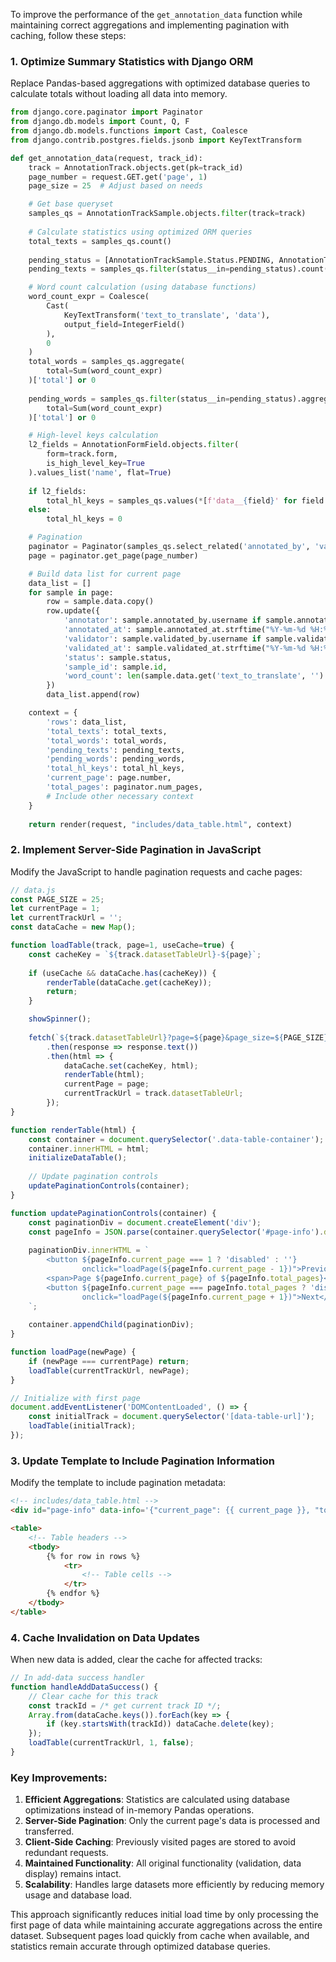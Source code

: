 To improve the performance of the `get_annotation_data` function while maintaining correct aggregations and implementing pagination with caching, follow these steps:

### 1. Optimize Summary Statistics with Django ORM
Replace Pandas-based aggregations with optimized database queries to calculate totals without loading all data into memory.

```python
from django.core.paginator import Paginator
from django.db.models import Count, Q, F
from django.db.models.functions import Cast, Coalesce
from django.contrib.postgres.fields.jsonb import KeyTextTransform

def get_annotation_data(request, track_id):
    track = AnnotationTrack.objects.get(pk=track_id)
    page_number = request.GET.get('page', 1)
    page_size = 25  # Adjust based on needs

    # Get base queryset
    samples_qs = AnnotationTrackSample.objects.filter(track=track)
    
    # Calculate statistics using optimized ORM queries
    total_texts = samples_qs.count()
    
    pending_status = [AnnotationTrackSample.Status.PENDING, AnnotationTrackSample.Status.LOADED]
    pending_texts = samples_qs.filter(status__in=pending_status).count()

    # Word count calculation (using database functions)
    word_count_expr = Coalesce(
        Cast(
            KeyTextTransform('text_to_translate', 'data'), 
            output_field=IntegerField()
        ), 
        0
    )
    total_words = samples_qs.aggregate(
        total=Sum(word_count_expr)
    )['total'] or 0
    
    pending_words = samples_qs.filter(status__in=pending_status).aggregate(
        total=Sum(word_count_expr)
    )['total'] or 0

    # High-level keys calculation
    l2_fields = AnnotationFormField.objects.filter(
        form=track.form, 
        is_high_level_key=True
    ).values_list('name', flat=True)
    
    if l2_fields:
        total_hl_keys = samples_qs.values(*[f'data__{field}' for field in l2_fields]).distinct().count()
    else:
        total_hl_keys = 0

    # Pagination
    paginator = Paginator(samples_qs.select_related('annotated_by', 'validated_by'), page_size)
    page = paginator.get_page(page_number)

    # Build data list for current page
    data_list = []
    for sample in page:
        row = sample.data.copy()
        row.update({
            'annotator': sample.annotated_by.username if sample.annotated_by else '',
            'annotated_at': sample.annotated_at.strftime("%Y-%m-%d %H:%M:%S") if sample.annotated_at else '',
            'validator': sample.validated_by.username if sample.validated_by else '',
            'validated_at': sample.validated_at.strftime("%Y-%m-%d %H:%M:%S") if sample.validated_at else '',
            'status': sample.status,
            'sample_id': sample.id,
            'word_count': len(sample.data.get('text_to_translate', '').split())
        })
        data_list.append(row)

    context = {
        'rows': data_list,
        'total_texts': total_texts,
        'total_words': total_words,
        'pending_texts': pending_texts,
        'pending_words': pending_words,
        'total_hl_keys': total_hl_keys,
        'current_page': page.number,
        'total_pages': paginator.num_pages,
        # Include other necessary context
    }
    
    return render(request, "includes/data_table.html", context)
```

### 2. Implement Server-Side Pagination in JavaScript
Modify the JavaScript to handle pagination requests and cache pages:

```javascript
// data.js
const PAGE_SIZE = 25;
let currentPage = 1;
let currentTrackUrl = '';
const dataCache = new Map();

function loadTable(track, page=1, useCache=true) {
    const cacheKey = `${track.datasetTableUrl}-${page}`;
    
    if (useCache && dataCache.has(cacheKey)) {
        renderTable(dataCache.get(cacheKey));
        return;
    }

    showSpinner();
    
    fetch(`${track.datasetTableUrl}?page=${page}&page_size=${PAGE_SIZE}`)
        .then(response => response.text())
        .then(html => {
            dataCache.set(cacheKey, html);
            renderTable(html);
            currentPage = page;
            currentTrackUrl = track.datasetTableUrl;
        });
}

function renderTable(html) {
    const container = document.querySelector('.data-table-container');
    container.innerHTML = html;
    initializeDataTable();
    
    // Update pagination controls
    updatePaginationControls(container);
}

function updatePaginationControls(container) {
    const paginationDiv = document.createElement('div');
    const pageInfo = JSON.parse(container.querySelector('#page-info').dataset.info);
    
    paginationDiv.innerHTML = `
        <button ${pageInfo.current_page === 1 ? 'disabled' : ''} 
                onclick="loadPage(${pageInfo.current_page - 1})">Previous</button>
        <span>Page ${pageInfo.current_page} of ${pageInfo.total_pages}</span>
        <button ${pageInfo.current_page === pageInfo.total_pages ? 'disabled' : ''} 
                onclick="loadPage(${pageInfo.current_page + 1})">Next</button>
    `;
    
    container.appendChild(paginationDiv);
}

function loadPage(newPage) {
    if (newPage === currentPage) return;
    loadTable(currentTrackUrl, newPage);
}

// Initialize with first page
document.addEventListener('DOMContentLoaded', () => {
    const initialTrack = document.querySelector('[data-table-url]');
    loadTable(initialTrack);
});
```

### 3. Update Template to Include Pagination Information
Modify the template to include pagination metadata:

```html
<!-- includes/data_table.html -->
<div id="page-info" data-info='{"current_page": {{ current_page }}, "total_pages": {{ total_pages }}}'></div>

<table>
    <!-- Table headers -->
    <tbody>
        {% for row in rows %}
            <tr>
                <!-- Table cells -->
            </tr>
        {% endfor %}
    </tbody>
</table>
```

### 4. Cache Invalidation on Data Updates
When new data is added, clear the cache for affected tracks:

```javascript
// In add-data success handler
function handleAddDataSuccess() {
    // Clear cache for this track
    const trackId = /* get current track ID */;
    Array.from(dataCache.keys()).forEach(key => {
        if (key.startsWith(trackId)) dataCache.delete(key);
    });
    loadTable(currentTrackUrl, 1, false);
}
```

### Key Improvements:
1. **Efficient Aggregations**: Statistics are calculated using database optimizations instead of in-memory Pandas operations.
2. **Server-Side Pagination**: Only the current page's data is processed and transferred.
3. **Client-Side Caching**: Previously visited pages are stored to avoid redundant requests.
4. **Maintained Functionality**: All original functionality (validation, data display) remains intact.
5. **Scalability**: Handles large datasets more efficiently by reducing memory usage and database load.

This approach significantly reduces initial load time by only processing the first page of data while maintaining accurate aggregations across the entire dataset. Subsequent pages load quickly from cache when available, and statistics remain accurate through optimized database queries.